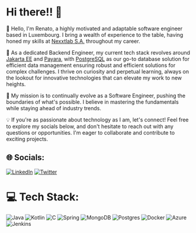 # Hi there!! 🖖
👋 Hello, I'm Renato, a highly motivated and adaptable software engineer based in Luxembourg. I bring a wealth of experience to the table, having honed my skills at [Nexxtlab S.A.](https://www.nexxtlab.lu/) throughout my career.<be>

🚀 As a dedicated Backend Engineer, my current tech stack revolves around [Jakarta EE](https://jakarta.ee/) and [Payara](https://www.payara.fish/), with [PostgreSQL](https://www.postgresql.org/) as our go-to database solution for efficient data management ensuring robust and efficient solutions for complex challenges. I thrive on curiosity and perpetual learning, always on the lookout for innovative technologies that can elevate my work to new heights. <be>

🌟 My mission is to continually evolve as a Software Engineer, pushing the boundaries of what's possible. I believe in mastering the fundamentals while staying ahead of industry trends.

💡 If you're as passionate about technology as I am, let's connect! Feel free to explore my socials below, and don't hesitate to reach out with any questions or opportunities. I'm eager to collaborate and contribute to exciting projects.

## 🌐 Socials:
[![LinkedIn](https://img.shields.io/badge/LinkedIn-%230077B5.svg?logo=linkedin&logoColor=white)](https://linkedin.com/in/renatompf) [![Twitter](https://img.shields.io/badge/Twitter-%231DA1F2.svg?logo=Twitter&logoColor=white)](https://twitter.com/renatompf) 

# 💻 Tech Stack:
![Java](https://img.shields.io/badge/java-%23ED8B00.svg?style=for-the-badge&logo=java&logoColor=white) ![Kotlin](https://img.shields.io/badge/kotlin-%230095D5.svg?style=for-the-badge&logo=kotlin&logoColor=white) ![C](https://img.shields.io/badge/c-%2300599C.svg?style=for-the-badge&logo=c&logoColor=white) ![Spring](https://img.shields.io/badge/spring-%236DB33F.svg?style=for-the-badge&logo=spring&logoColor=white) ![MongoDB](https://img.shields.io/badge/MongoDB-%234ea94b.svg?style=for-the-badge&logo=mongodb&logoColor=white) ![Postgres](https://img.shields.io/badge/postgres-%23316192.svg?style=for-the-badge&logo=postgresql&logoColor=white) ![Docker](https://img.shields.io/badge/docker-%230db7ed.svg?style=for-the-badge&logo=docker&logoColor=white) ![Azure](https://img.shields.io/badge/azure-%230072C6.svg?style=for-the-badge&logo=azure-devops&logoColor=white) ![Jenkins](https://img.shields.io/badge/jenkins-%232C5263.svg?style=for-the-badge&logo=jenkins&logoColor=white)

